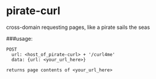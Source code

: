 pirate-curl
===========

cross-domain requesting pages, like a pirate sails the seas

###usage:
```
POST
  url: <host_of_pirate-curl> + '/curl4me'
  data: {url: <your_url_here>}

returns page contents of <your_url_here>
```
